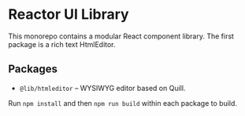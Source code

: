 # Reactor UI Library

This monorepo contains a modular React component library. The first package is a rich text HtmlEditor.

## Packages

- `@lib/htmleditor` – WYSIWYG editor based on Quill.

Run `npm install` and then `npm run build` within each package to build.

